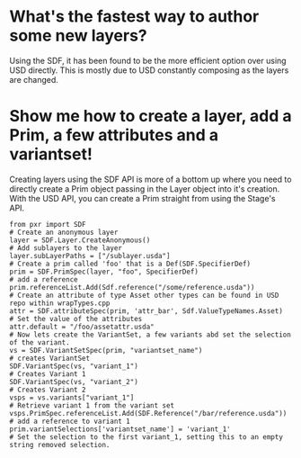 # What's the fastest way to author some new layers?

Using the SDF, it has been found to be the more efficient option over using USD directly. This is mostly due to
USD constantly composing as the layers are changed.

# Show me how to create a layer, add a Prim, a few attributes and a variantset!

Creating layers using the SDF API is more of a bottom up where you need to directly create a Prim object passing 
in the Layer object into it's creation. With the USD API, you can create a Prim straight from using the Stage's API.

    from pxr import SDF
    # Create an anonymous layer 
    layer = SDF.Layer.CreateAnonymous()
    # Add sublayers to the layer
    layer.subLayerPaths = ["/sublayer.usda"]
    # Create a prim called 'foo' that is a Def(SDF.SpecifierDef)
    prim = SDF.PrimSpec(layer, "foo", SpecifierDef)
    # add a reference
    prim.referenceList.Add(Sdf.reference("/some/reference.usda"))
    # Create an attribute of type Asset other types can be found in USD repo within wrapTypes.cpp
    attr = SDF.attributeSpec(prim, 'attr_bar', Sdf.ValueTypeNames.Asset)
    # Set the value of the attributes
    attr.default = "/foo/assetattr.usda"
    # Now lets create the VariantSet, a few variants abd set the selection of the variant.
    vs = SDF.VariantSetSpec(prim, "variantset_name") 
    # creates VariantSet
    SDF.VariantSpec(vs, "variant_1") 
    # Creates Variant 1
    SDF.VariantSpec(vs, "variant_2")
    # Creates Variant 2
    vsps = vs.variants["variant_1"]
    # Retrieve variant 1 from the variant set
    vsps.PrimSpec.referenceList.Add(SDF.Reference("/bar/reference.usda"))
    # add a reference to variant 1
    prim.variantSelections['variantset_name'] = 'variant_1'
    # Set the selection to the first variant_1, setting this to an empty string removed selection.


